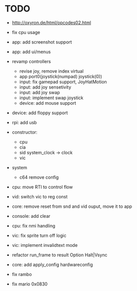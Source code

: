 # TODO

- http://oxyron.de/html/opcodes02.html
- fix cpu usage
- app: add screenshot support
- app: add ui/menus
- revamp controllers
  - revise joy, remove index virtual
  - app port0(joystick(numpad) joystick(0))
  - input: fix gamepad support, JoyHatMotion
  - input: add joy sensetivity
  - input: add joy swap
  - input: implement swap joystick
  - device: add mouse support
- device: add floppy support
- rpi: add usb

- constructor:
  - cpu
  - cia
  - sid system_clock -> clock
  - vic
- system
  - c64 remove config
- cpu: move RTI to control flow
- vid: switch vic to reg const
- core: remove reset from snd and vid ouput, move it to app
- console: add clear
- cpu: fix nmi handling
- vic: fix sprite turn off logic
- vic: implement invalidtext mode
- refactor run_frame to result Option<Event> Halt|Vsync
- core: add apply_config hardwareconfig
- fix rambo
- fix mario 0x0830
